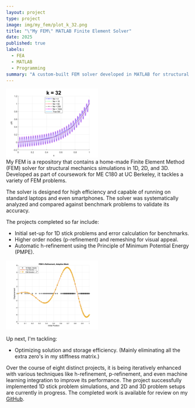 ```yaml
---
layout: project
type: project
image: img/my_fem/plot_k_32.png
title: "\"My FEM\" MATLAB Finite Element Solver"
date: 2025
published: true
labels:
  - FEA
  - MATLAB
  - Programming
summary: "A custom-built FEM solver developed in MATLAB for structural mechanics and thermal simulations."
---
```

<div class="text-center">
<img class="img-fluid" src="../img/my_fem/plot_k_32.png" alt="My FEM Plot" style="width: 50%;">
</div>
My FEM is a repository that contains a home-made Finite Element Method (FEM) solver for structural mechanics simulations in 1D, 2D, and 3D. Developed as part of coursework for ME C180 at UC Berkeley, it tackles a variety of FEM problems.

The solver is designed for high efficiency and capable of running on standard laptops and even smartphones. The solver was systematically analyzed and compared against benchmark problems to validate its accuracy.

The projects completed so far include:
- Initial set-up for 1D stick problems and error calculation for benchmarks.
- Higher order nodes (p-refinement) and remeshing for visual appeal.
- Automatic h-refinement using the Principle of Minimum Potential Energy (PMPE).

<div class="text-center">
<img class="img-fluid" src="../img/my_fem/adaptive_mesh.png" alt="Adaptive meshing!" style="width: 50%;">
</div>

Up next, I'm tackling:
- Optimizing solution and storage efficiency. (Mainly eliminating all the extra zero's in my stiffness matrix.)

Over the course of eight distinct projects, it is being iteratively enhanced with various techniques like h-refinement, p-refinement, and even machine learning integration to improve its performance. The project successfully implemented 1D stick problem simulations, and 2D and 3D problem setups are currently in progress. The completed work is available for review on my [GitHub](https://github.com/eyandocumet/my-fem/).
